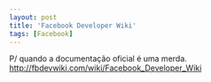 ```yaml
---
layout: post
title: 'Facebook Developer Wiki'
tags: [Facebook]
---
```


P/ quando a documentação oficial é uma merda.<br>
<http://fbdevwiki.com/wiki/Facebook_Developer_Wiki>
